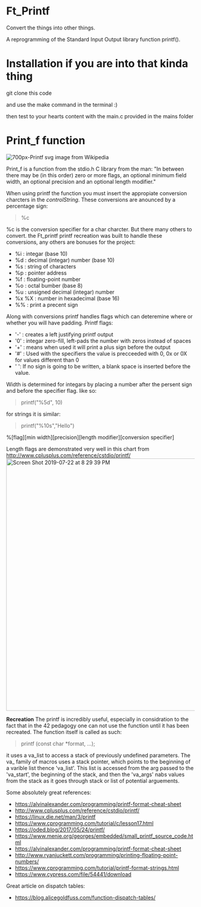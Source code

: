 
# Ft_Printf

Convert the things into other things.

A reprogramming of the Standard Input Output library function printf().

# Installation if you are into that kinda thing

git clone this code

and use the make command in the terminal :)

then test to your hearts content with the main.c provided in the mains folder

# Print_f function
![700px-Printf svg](https://user-images.githubusercontent.com/22520221/57039545-c8c35880-6c11-11e9-9fb3-3053424749e5.png)
image from Wikipedia

Print_f is a function from the stdio.h C library
from the man: "In between there may be (in this order) zero or more flags, an optional minimum field width, an optional precision and an optional length modifier."

When using printf the function you must insert the appropiate conversion charcters in the *controlString*. These conversions are anounced by a percentage sign:
> %c

%c is the conversion specifier for a char charcter. But there many others to convert. the Ft_printf printf recreation was built to handle these conversions, any others are bonuses for the project:
- %i : integar (base 10)
- %d : decimal (integar) number (base 10)
- %s : string of characters
- %p : pointer address
- %f : floating-point number
- %o : octal bumber (base 8)
- %u : unsigned decimal (integar) number
- %x %X : number in hexadecimal (base 16)
- %% : print a precent sign

Along with conversions printf handles flags which can deteremine where or whether you will have padding.
Printf flags:
- '-' : creates a left justifying printf output
- '0' : integar zero-fill, left-pads the number with zeros instead of spaces
- '+' : means when used it will print a plus sign before the output
- '#' : Used with the specifiers the value is precceeded with 0, 0x or 0X for values different than 0
- ' ': If no sign is going to be written, a blank space is inserted before the value.

Width is determined for integars by placing a number after the persent sign and before the specifier flag. like so:
> printf("%5d", 10)

for strings it is similar:
> printf("%10s","Hello")

%[flag][min width][precision][length modifier][conversion specifier]

Length flags are demonstrated very well in this chart from http://www.cplusplus.com/reference/cstdio/printf/
<img width="672" alt="Screen Shot 2019-07-22 at 8 29 39 PM" src="https://user-images.githubusercontent.com/22520221/61680806-c841d780-acbf-11e9-9921-0c24b2e6db6e.png">




**Recreation**
The printf is incredibly useful, especially in considration to the fact that in the 42 pedagogy one can not use the function until it has been recreated. The function itself is called as such:

> printf (const char *format, ...);

it uses a va_list to access a stack of previously undefined parameters. The va_ family of macros uses a stack pointer, which points to the beginning of a varible list thence 'va_list'. This list is accessed from the arg passed to the 'va_start', the beginning of the stack, and then the 'va_args' nabs values from the stack as it goes through stack or list of potential arguements.

Some absolutely great references:
- https://alvinalexander.com/programming/printf-format-cheat-sheet
- http://www.cplusplus.com/reference/cstdio/printf/
- https://linux.die.net/man/3/printf
- https://www.cprogramming.com/tutorial/c/lesson17.html
- https://oded.blog/2017/05/24/printf/
- https://www.menie.org/georges/embedded/small_printf_source_code.html
- https://alvinalexander.com/programming/printf-format-cheat-sheet
- http://www.ryanjuckett.com/programming/printing-floating-point-numbers/
- https://www.cprogramming.com/tutorial/printf-format-strings.html
- https://www.cypress.com/file/54441/download

Great article on dispatch tables:
- https://blog.alicegoldfuss.com/function-dispatch-tables/
